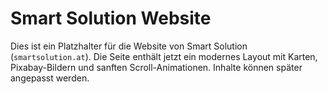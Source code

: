 # Smart Solution Website

Dies ist ein Platzhalter für die Website von Smart Solution (`smartsolution.at`). Die Seite enthält jetzt ein modernes Layout mit Karten, Pixabay-Bildern und sanften Scroll-Animationen. Inhalte können später angepasst werden.
